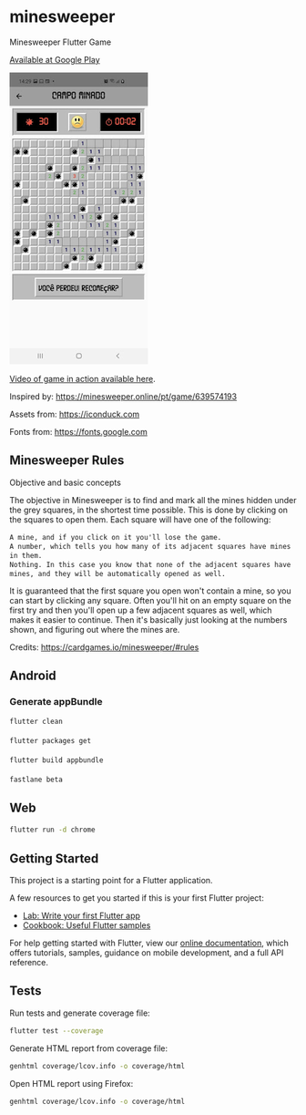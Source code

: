 # minesweeper

Minesweeper Flutter Game

[Available at Google Play](https://play.google.com/store/apps/details?id=dev.thiagotn.minesweeper&hl=pt&gl=US)

![thumbnail](./game.jpg)

[Video of game in action available here](https://www.youtube.com/watch?v=N59XndvWwQo).

Inspired by: https://minesweeper.online/pt/game/639574193

Assets from: https://iconduck.com

Fonts from: https://fonts.google.com

## Minesweeper Rules

Objective and basic concepts

The objective in Minesweeper is to find and mark all the mines hidden under the grey squares, in the shortest time possible. This is done by clicking on the squares to open them. Each square will have one of the following:

    A mine, and if you click on it you'll lose the game.
    A number, which tells you how many of its adjacent squares have mines in them.
    Nothing. In this case you know that none of the adjacent squares have mines, and they will be automatically opened as well.

It is guaranteed that the first square you open won't contain a mine, so you can start by clicking any square. Often you'll hit on an empty square on the first try and then you'll open up a few adjacent squares as well, which makes it easier to continue. Then it's basically just looking at the numbers shown, and figuring out where the mines are. 

Credits: https://cardgames.io/minesweeper/#rules

## Android

### Generate appBundle

``` bash
flutter clean

flutter packages get

flutter build appbundle

fastlane beta
```

## Web

``` bash
flutter run -d chrome
```

## Getting Started

This project is a starting point for a Flutter application.

A few resources to get you started if this is your first Flutter project:

- [Lab: Write your first Flutter app](https://flutter.dev/docs/get-started/codelab)
- [Cookbook: Useful Flutter samples](https://flutter.dev/docs/cookbook)

For help getting started with Flutter, view our
[online documentation](https://flutter.dev/docs), which offers tutorials,
samples, guidance on mobile development, and a full API reference.


## Tests

Run tests and generate coverage file:

``` bash
flutter test --coverage
```

Generate HTML report from coverage file:

``` bash
genhtml coverage/lcov.info -o coverage/html
```

Open HTML report using Firefox:

``` bash
genhtml coverage/lcov.info -o coverage/html
```